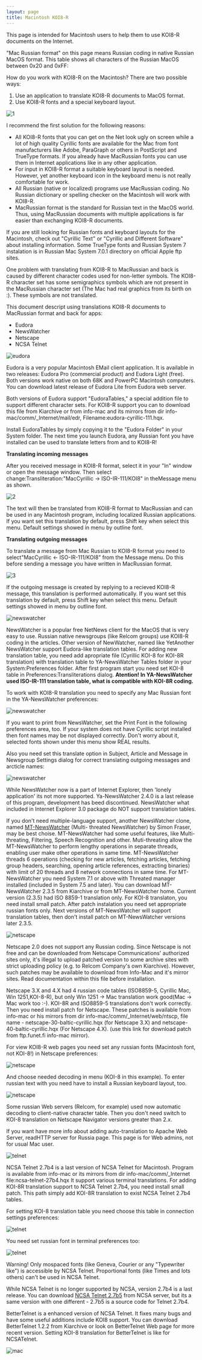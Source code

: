 ```yaml
---
layout: page
title: Macintosh KOI8-R
---
```


This page is intended for Macintosh users to help them to use KOI8-R documents on the Internet.

"Mac Russian format" on this page means Russian coding in native Russian MacOS format.
This table shows all characters of the Russian MacOS between 0x20 and 0xFF:

How do you work with KOI8-R on the Macintosh? There are two possible ways:

1. Use an application to translate KOI8-R documents to MacOS format. 
1. Use KOI8-R fonts and a special keyboard layout.

![1](/mac/koi8/1.gif)

I recommend the first solution for the following reasons:

* All KOI8-R fonts that you can get on the Net look ugly on screen while a lot of high quality Cyrillic fonts are available for the Mac from font manufacturers like Adobe, ParaGraph or others in PostScript and TrueType formats. If you already have MacRussian fonts you can use them in Internet applications like in any other application.
* For input in KOI8-R format a suitable keyboard layout is needed. However, yet another keyboard icon in the keyboard menu is not really comfortable for work.
* All Russian (native or localized) programs use MacRussian coding. No Russian dictionary or spelling checker on the Macintosh will work with KOI8-R.
* MacRussian format is the standard for Russian text in the MacOS world. Thus, using MacRussian documents with multiple applications is far easier than exchanging KOI8-R documents.

If you are still looking for Russian fonts and keyboard layouts for the Macintosh, check out "Cyrillic Text" or "Cyrillic and Different Software" about installing information. Some TrueType fonts and Russian System 7 instalation is in Russian Mac System 7.0.1 directory on official Apple ftp sites.

One problem with translating from KOI8-R to MacRussian and back is caused by different character codes used for non-letter symbols. The KOI8-R character set has some semigraphics symbols which are not present in the MacRussian character set (The Mac had real graphics from its birth on :). These symbols are not translated.

This document descript using translations KOI8-R documents to MacRussian format and back for apps:

* Eudora
* NewsWatcher
* Netscape
* NCSA Telnet

![eudora](/mac/koi8/eudora.gif)

Eudora is a very popular Macintosh EMail client application. It is available in two releases: Eudora Pro (commercial product) and Eudora Light (free). Both versions work native on both 68K and PowerPC Macintosh computers. You can download latest release of Eudora Lite from Eudora web server.

Both versions of Eudora support "EudoraTables," a special addition file to support different character sets. For KOI8-R support you can to download this file from Kiarchive or from info-mac and its mirrors from dir info-mac/comm/_Internet/mail/edr, Filename:eudora-cyrillic-111.hqx.

Install EudoraTables by simply copying it to the "Eudora Folder" in your System folder. The next time you launch Eudora, any Russian font you have installed can be used to translate letters from and to KOI8-R!

**Translating incoming messages**

After you received message in KOI8-R format, select it in your "In" window or open the message window. Then select change:Transliteration:"MacCyrillic -> ISO-IR-111/KOI8" in theMessage menu as shown.

![2](/mac/koi8/2.gif)

The text will then be translated from KOI8-R format to MacRussian and can be used in any Macintosh program, including localized Russian applications. If you want set this translation by default, press Shift key when select this menu. Default settings showed in menu by outline font.

**Translating outgoing messages**

To translate a message from Mac Russian to KOI8-R format you need to select"MacCyrillic <- ISO-IR-111/KOI8" from the Message menu. Do this before sending a message you have written in MacRussian format. 

![3](/mac/koi8/3.gif)

If the outgoing message is created by replying to a recieved KOI8-R message, this translation is performed automatically. If you want set this translation by default, press Shift key when select this menu. Default settings showed in menu by outline font.

![newswatcher](/mac/koi8/newswatcher.gif)

NewsWatcher is a popular free NetNews client for the MacOS that is very easy to use. Russian native newsgroups (like Relcom groups) use KOI8-R coding in the articles. Other version of NewWatcher, named like YetAnother NewsWatcher support Eudora-like translation tables. For adding new translation table, you need add apropriate file (Cyrillic KOI-8 for KOI-8R translation) with translation table to YA-NewsWatcher Tables folder in your System:Preferences folder. After first program start you need set KOI-8 table in Preferences:Transliterations dialog. **Atention! In YA-NewsWatcher used ISO-IR-111 translation table, what is compatible with KOI-8R coding.**

To work with KOI8-R translation you need to specify any Mac Russian font in the YA-NewsWatcher preferences:

![newswatcher](/mac/koi8/newswatcher2.gif)

If you want to print from NewsWatcher, set the Print Font in the following preferences area, too. If your system does not have Cyrillic script installed then font names may be not displayed correctly. Don't worry about it, selected fonts shown under this menu show REAL results.

Also you need set this translate option in Subject, Article and Message in Newsgroup Settings dialog for correct translating outgoing messages and arcticle names:

![newswatcher](/mac/koi8/newswatcher3.gif)

While NewsWatcher now is a part of Internet Explorer, then 'lonely application' its not more supported. Ya-NewsWatcher 2.4.0 is a last release of this program, development has beed discontinued. NewsWatcher what included in Internet Explorer 3.0 package do NOT support translation tables.

If you don't need multiple-language support, another NewsWatcher clone, named [MT-NewsWatcher](http://www.santafe.edu/~smfr/mtnw/) (Multi- threated NewsWatcher) by Simon Fraser, may be best choise. MT-NewsWatcher had some useful features, like Multi-threating, Filtering, Speech Recognition and other. Muti-threating allow the MT-NewsWatcher to perform lengthy operations in separate threads, enabling user make other operations in same time. MT-NewsWatcher threads 6 operations (checking for new articles, fetching articles, fetching group headers, searching, opening article references, extracting binaries) with limit of 20 threads and 8 network connections in same time. For MT-NewsWatcher you need System 7.1 or above with Threated manager installed (included in System 7.5 and later). You can download MT-NewsWatcher 2.3.5 from Kiarchive or from MT-NewsWatcher home. Current version (2.3.5) had ISO 8859-1 translation only. For KOI-8 translaton, you need install small patch. After patch instalation you need set appropriate russian fonts only. Next versions of MT-NewsWatcher will support translation tables, then don't install patch on MT-NewsWatcher versions later 2.3.5.

![netscape](/mac/koi8/netscape.gif)

Netscape 2.0 does not support any Russian coding. Since Netscape is not free and can be downloaded from Netscape Communications' authorized sites only, it's illegal to upload patched version to some archive sites with strict uploading policy (e.g. to Relcom Company's own Kiarchive). However, such patches may be available to download from Info-Mac and it's mirror sites. Read documentation within this file before installation.

Netscape 3.X and 4.X had 4 russian code tables (ISO8859-5, Cyrillic Mac, Win 1251,KOI-8-R), but only Win 1251 -> Mac translation work good(Mac -> Mac work too :-). KOI-8R and ISO8859-5 translations don't work correctly. Then you need install patch for Netscape. These patches is available from info-mac or his mirrors from dir info-mac/comm/_Internet/web/ntscp, file name - netscape-30-baltic-cyrillic.hqx (for Netscape 3.X) and netscape-40-baltic-cyrillic.hqx (For Netscape 4.X). (use this link for download patch from ftp.funet.fi info-mac mirror).

For view KOI8-R web pages you need set any russian fonts (Macintosh font, not KOI-8!) in Netscape preferences:

![netscape](/mac/koi8/netscape2.gif)

And choose needed decoding in menu (KOI-8 in this example). To enter russian text with you need have to install a Russian keyboard layout, too.

![netscape](/mac/koi8/netscape3.gif)

Some russian Web servers (Relcom, for example) used now automatic decoding to client-native character table. Then you don't need switch to KOI-8 translation on Netscape Navigator versions greater than 2.x.

If you want have more info about adding auto-translation to Apache Web Server, readHTTP server for Russia page. This page is for Web admins, not for usual Mac user.

![telnet](/mac/koi8/telnet.gif)

NCSA Telnet 2.7b4 is a last version of NCSA Telnet for Macintosh. Program is available from info-mac or its mirrors from dir info-mac/comm/_Internet file:ncsa-telnet-27b4.hqx It support various terminal translations. For adding KOI-8R translation support to NCSA Telnet 2.7b4, you need install small patch. This path simply add KOI-8R translation to exist NCSA Telnet 2.7b4 tables.

For setting KOI-8 translation table you need choose this table in connection settings preferences:

![telnet](/mac/koi8/telnet2.gif)

You need set russian font in terminal preferences too:

![telnet](/mac/koi8/telnet3.gif)

Warning! Only mospaced fonts (like Geneva, Courier or any "Typewriter like") is accessible by NCSA Telnet. Proportional fonts (like Times and lots others) can't be used in NCSA Telnet.

While NCSA Telnet is no longer supported by NCSA, version 2.7b4 is a last release. You can download [NCSA Telnet 2.7b5](/mac/koi8/2.7b5src.sit.hqx) from NCSA server, but its a same version with one different - 2.7b5 is a source code for Telnet 2.7b4.

BetterTelnet is a enhanced version of NCSA Telnet. It fixes many bugs and have some useful additions include KOI8 support. You can download BetterTelnet 1.2.2 from Kiarchive or look on BetterTelnet Web page for more recent version. Setting KOI-8 translation for BetterTelnet is like for NCSATelnet.

![mac](/mac/koi8/mac.gif)
